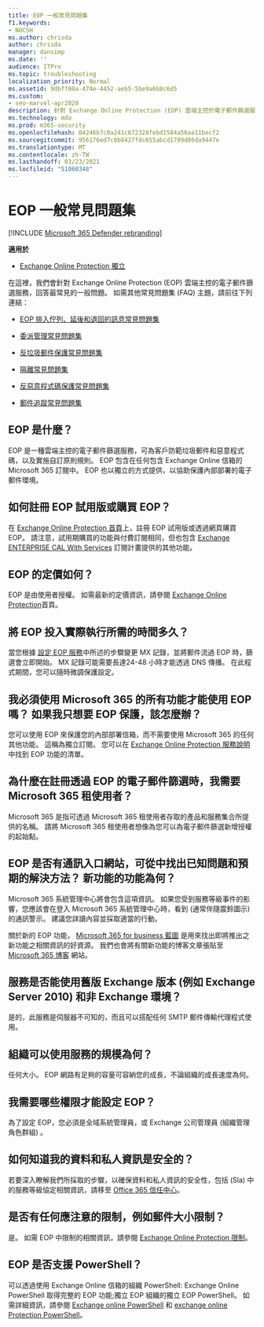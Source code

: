 ```yaml
---
title: EOP 一般常見問題集
f1.keywords:
- NOCSH
ms.author: chrisda
author: chrisda
manager: dansimp
ms.date: ''
audience: ITPro
ms.topic: troubleshooting
localization_priority: Normal
ms.assetid: 9dbff00a-474e-4452-aeb5-5be9a6b8c6d5
ms.custom:
- seo-marvel-apr2020
description: 針對 Exchange Online Protection (EOP) 雲端主控的電子郵件篩選服務，取得最常見的一般問題的答案。
ms.technology: mdo
ms.prod: m365-security
ms.openlocfilehash: 04246b7c0a241c672328febd1584a56aa11becf2
ms.sourcegitcommit: 956176ed7c8b8427fdc655abcd1709d86da9447e
ms.translationtype: MT
ms.contentlocale: zh-TW
ms.lasthandoff: 03/23/2021
ms.locfileid: "51060348"
---
```

# <a name="eop-general-faq"></a>EOP 一般常見問題集

[!INCLUDE [Microsoft 365 Defender rebranding](../includes/microsoft-defender-for-office.md)]

**適用於**
-  [Exchange Online Protection 獨立](exchange-online-protection-overview.md)

在這裡，我們會針對 Exchange Online Protection (EOP) 雲端主控的電子郵件篩選服務，回答最常見的一般問題。 如需其他常見問題集 (FAQ) 主題，請前往下列連結：

- [EOP 排入佇列、延後和退回的訊息常見問題集](eop-queued-deferred-and-bounced-messages-faq.md)

- [委派管理常見問題集](delegated-administration-faq.md)

- [反垃圾郵件保護常見問題集](anti-spam-protection-faq.md)

- [隔離常見問題集](quarantine-faq.md)

- [反惡意程式碼保護常見問題集](anti-malware-protection-faq-eop.md)

- [郵件追蹤常見問題集](/exchange/monitoring/trace-an-email-message/message-trace-faq)

## <a name="what-is-eop"></a>EOP 是什麼？

EOP 是一種雲端主控的電子郵件篩選服務，可為客戶防範垃圾郵件和惡意程式碼，以及實施自訂原則規則。 EOP 包含在任何包含 Exchange Online 信箱的 Microsoft 365 訂閱中。 EOP 也以獨立的方式提供，以協助保護內部部署的電子郵件環境。

## <a name="how-do-i-sign-up-for-an-eop-trial-or-purchase-eop"></a>如何註冊 EOP 試用版或購買 EOP？

在 [Exchange Online Protection 首頁](https://products.office.com/exchange/exchange-email-security-spam-protection)上，註冊 EOP 試用版或透過網頁購買 EOP。 請注意，試用期購買的功能與付費訂閱相同，但也包含 [Exchange ENTERPRISE CAL With Services](https://products.office.com/exchange/microsoft-exchange-server-licensing-licensing-overview) 訂閱計畫提供的其他功能。

## <a name="how-is-eop-priced"></a>EOP 的定價如何？

EOP 是由使用者授權。 如需最新的定價資訊，請參閱 [Exchange Online Protection](https://products.office.com/exchange/exchange-email-security-spam-protection)首頁。

## <a name="how-long-does-it-take-to-put-eop-into-production"></a>將 EOP 投入實際執行所需的時間多久？

當您根據 [設定 EOP 服務](set-up-your-eop-service.md)中所述的步驟變更 MX 記錄，並將郵件流過 EOP 時，篩選會立即開始。 MX 記錄可能需要長達24-48 小時才能透過 DNS 傳播。 在此程式期間，您可以隨時微調保護設定。

## <a name="do-i-have-to-use-all-features-of-microsoft-365-to-use-eop-what-if-i-just-want-eop-protection-and-thats-all"></a>我必須使用 Microsoft 365 的所有功能才能使用 EOP 嗎？ 如果我只想要 EOP 保護，該怎麼辦？

您可以使用 EOP 來保護您的內部部署信箱，而不需要使用 Microsoft 365 的任何其他功能。 這稱為獨立訂閱。 您可以在 [Exchange Online Protection 服務說明](/office365/servicedescriptions/exchange-online-protection-service-description/exchange-online-protection-service-description)中找到 EOP 功能的清單。

## <a name="why-do-i-need-a-microsoft-365-tenant-when-signing-up-for-email-filtering-through-eop"></a>為什麼在註冊透過 EOP 的電子郵件篩選時，我需要 Microsoft 365 租使用者？

Microsoft 365 是指可透過 Microsoft 365 租使用者存取的產品和服務集合所提供的名稱。 請將 Microsoft 365 租使用者想像為您可以為電子郵件篩選新增授權的起始點。

## <a name="does-eop-have-a-communication-portal-where-i-can-find-out-about-known-issues-and-expected-resolutions-what-about-new-features"></a>EOP 是否有通訊入口網站，可從中找出已知問題和預期的解決方法？ 新功能的功能為何？

Microsoft 365 系統管理中心將會包含這項資訊。 如果您受到服務等級事件的影響，您應該會在登入 Microsoft 365 系統管理中心時，看到 (通常伴隨震鈴圖示) 的通訊警示。 建議您詳讀內容並採取適當的行動。

關於新的 EOP 功能， [Microsoft 365 for business 藍圖](https://www.microsoft.com/microsoft-365/roadmap?filters=O365) 是用來找出即將推出之新功能之相關資訊的好資源。 我們也會將有關新功能的博客文章張貼至 [Microsoft 365 博客](https://www.microsoft.com/microsoft-365/blog/) 網站。

## <a name="does-the-service-work-with-legacy-exchange-versions-such-as-exchange-server-2010-and-non-exchange-environments"></a>服務是否能使用舊版 Exchange 版本 (例如 Exchange Server 2010) 和非 Exchange 環境？

是的，此服務是伺服器不可知的，而且可以搭配任何 SMTP 郵件傳輸代理程式使用。

## <a name="what-size-organization-can-use-the-service"></a>組織可以使用服務的規模為何？

任何大小。 EOP 網路有足夠的容量可容納您的成長，不論組織的成長速度為何。

## <a name="what-permissions-do-i-need-to-set-up-eop"></a>我需要哪些權限才能設定 EOP？

為了設定 EOP，您必須是全域系統管理員，或 Exchange 公司管理員 (組織管理角色群組) 。

## <a name="how-do-i-know-my-data-and-private-information-are-safe"></a>如何知道我的資料和私人資訊是安全的？

若要深入瞭解我們所採取的步驟，以確保資料和私人資訊的安全性，包括 (Sla) 中的服務等級協定相關資訊，請移至 [Office 365 信任中心](https://www.microsoft.com/trust-center)。

## <a name="are-there-any-limits-i-should-be-aware-of-such-as-message-size-limitations"></a>是否有任何應注意的限制，例如郵件大小限制？

是。 如需 EOP 中限制的相關資訊，請參閱 [Exchange Online Protection 限制](/office365/servicedescriptions/exchange-online-protection-service-description/exchange-online-protection-limits)。

## <a name="does-eop-support-powershell"></a>EOP 是否支援 PowerShell？

可以透過使用 Exchange Online 信箱的組織 PowerShell: Exchange Online PowerShell 取得完整的 EOP 功能;獨立 EOP 組織的獨立 EOP PowerShell。 如需詳細資訊，請參閱 [Exchange online PowerShell](/powershell/exchange/exchange-online-powershell) 和 [exchange online Protection PowerShell](/powershell/exchange/exchange-online-protection-powershell)。